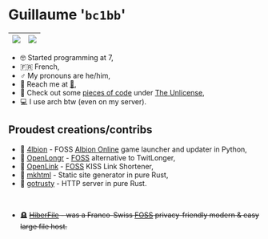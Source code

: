 # Guillaume '`bc1bb`'

| <img align="center" src="https://github-readme-stats.vercel.app/api?username=bc1bb&count_private=true&show_icons=true&theme=radical&hide=contribs" /> | <img align="center" src="https://github-readme-stats.vercel.app/api/top-langs/?username=bc1bb&layout=compact&theme=radical" /> |
| ------------- | ------------- |

- 🤓 Started programming at 7,
- 🇫🇷 French,
- ♂️ My pronouns are he/him,
- 📮 Reach me at [📧](mailto:yaume@ntymail.com),
- 🚪 Check out some [pieces of code](https://github.com/bc1bb/pieces-of-code) under [The Unlicense](https://unlicense.org/),
- 💻 I use arch btw (even on my server).

## Proudest creations/contribs
- 🚀 [4lbion](https://github.com/bc1bb/4lbion) - FOSS [Albion Online](https://albiononline.com) game launcher and updater in Python,
- 🔗 [OpenLongr](https://openlongr.ovh) - [FOSS](https://github.com/bc1bb/openlongr) alternative to TwitLonger,
- 🔗 [OpenLink](https://onlk.ovh) - [FOSS](https://github.com/bc1bb/openlink) KISS Link Shortener,
- 📝 [mkhtml](https://github.com/bc1bb/mkhtml) - Static site generator in pure Rust,
- 📝 [gotrusty](https://github.com/bc1bb/gotrusty) - HTTP server in pure Rust.
<br>

- 🪦 ~~[HiberFile](https://web.archive.org/web/2022*/https://hiberfile.com/) - was a Franco-Swiss [FOSS](https://github.com/hiberfile/hiberfile) privacy-friendly modern & easy large file host.~~
